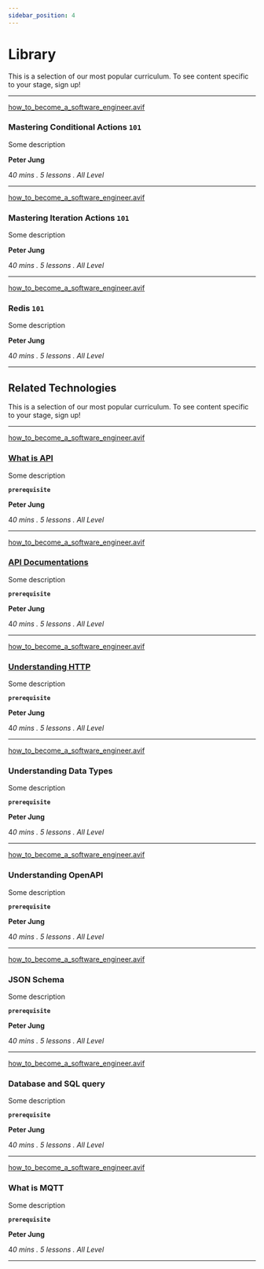 ```yaml
---
sidebar_position: 4
---
```

# Library

This is a selection of our most popular curriculum. To see content specific to your stage, sign up!

---

[how_to_become_a_software_engineer.avif](how_to_become_a_software_engineer.avif)

### Mastering Conditional Actions  **`101`**

Some description

**Peter Jung**

4*0 mins . 5 lessons . All Level*

---

[how_to_become_a_software_engineer.avif](how_to_become_a_software_engineer.avif)

### Mastering Iteration Actions  **`101`**

Some description

**Peter Jung**

4*0 mins . 5 lessons . All Level*

---

[how_to_become_a_software_engineer.avif](how_to_become_a_software_engineer.avif)

### Redis  **`101`**

Some description

**Peter Jung**

4*0 mins . 5 lessons . All Level*

---

## Related Technologies

This is a selection of our most popular curriculum. To see content specific to your stage, sign up!

---

[how_to_become_a_software_engineer.avif](../https://www.youtube.com/watch?v=24eLlzmzoCs)

### [What is API](../https://youtu.be/24eLlzmzoCs)

Some description

**`prerequisite`**

**Peter Jung**

4*0 mins . 5 lessons . All Level*

---

[how_to_become_a_software_engineer.avif](../https://www.youtube.com/watch?v=UlQks2MhHQE)

### [API Documentations](../https://youtu.be/UlQks2MhHQE)

Some description

**`prerequisite`**

**Peter Jung**

4*0 mins . 5 lessons . All Level*

---

[how_to_become_a_software_engineer.avif](../https://www.youtube.com/watch?v=xW1m9vqBffQ)

### [Understanding HTTP](../https://www.youtube.com/watch?v=xW1m9vqBffQ)

Some description

**`prerequisite`**

**Peter Jung**

4*0 mins . 5 lessons . All Level*

---

[how_to_become_a_software_engineer.avif](how_to_become_a_software_engineer.avif)

### Understanding Data Types

Some description

**`prerequisite`**

**Peter Jung**

4*0 mins . 5 lessons . All Level*

---

[how_to_become_a_software_engineer.avif](how_to_become_a_software_engineer.avif)

### Understanding OpenAPI

Some description

**`prerequisite`**

**Peter Jung**

4*0 mins . 5 lessons . All Level*

---

[how_to_become_a_software_engineer.avif](how_to_become_a_software_engineer.avif)

### JSON Schema

Some description

**`prerequisite`**

**Peter Jung**

4*0 mins . 5 lessons . All Level*

---

[how_to_become_a_software_engineer.avif](how_to_become_a_software_engineer.avif)

### Database and SQL query

Some description

**`prerequisite`**

**Peter Jung**

4*0 mins . 5 lessons . All Level*

---

[how_to_become_a_software_engineer.avif](how_to_become_a_software_engineer.avif)

### What is MQTT

Some description

**`prerequisite`**

**Peter Jung**

4*0 mins . 5 lessons . All Level*

---